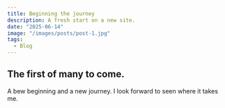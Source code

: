 ```yaml
---
title: Beginning the journey
description: A fresh start on a new site.
date: "2025-06-14"
image: "/images/posts/post-1.jpg"
tags:
  - Blog
---
```


## The first of many to come.

A bew beginning and a new journey. I look forward to seen where it takes me.